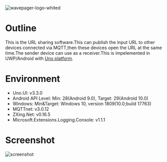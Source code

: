 ![wavepager-logo-whited](https://user-images.githubusercontent.com/12462512/103173316-8e560700-489d-11eb-8c8a-ac5e4f8104b3.png)

# Outline
This is the URL sharing software.This can publish the input URL to other devices connected via MQTT,then these devices open the URL at the same time.The sender device can use as a receiver.This is impelemented in UWP/Android with [Uno platform](https://platform.uno/).

# Environment
* Uno.UI: v3.3.0
* Android API Level: Min: 28(Android 9.0), Target: 29(Android 10.0)
* Windows: Min&Target: Windows 10, version 1809(10.0;build 17763)
* MQTTnet: v3.0.12
* ZXing.Net: v0.16.5
* Microsoft.Extensions.Logging.Console: v1.1.1

# Screenshot
![screenshot](https://user-images.githubusercontent.com/12462512/103367377-438bf780-4b08-11eb-9812-a0cdabcd5ab1.png)
